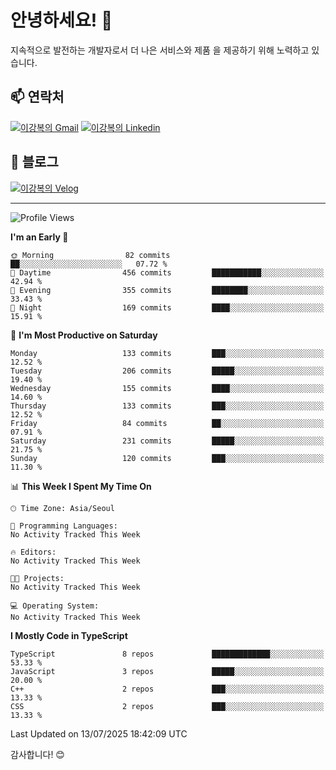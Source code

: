# 안녕하세요! 👋

지속적으로 발전하는 개발자로서 더 나은 서비스와 제품
을 제공하기 위해 노력하고 있습니다.

## 📫 연락처
[![이강복의 Gmail](https://img.shields.io/badge/Gmail-D14836?style=for-the-badge&logo=gmail&logoColor=white)](mailto:pmmm114@gmail.com)
[![이강복의 Linkedin](https://img.shields.io/badge/LinkedIn-0077B5?style=for-the-badge&logo=linkedin&logoColor=white)](https://www.linkedin.com/in/lkb0297)

## 📝 블로그
[![이강복의 Velog](https://img.shields.io/badge/Velog-ffffff?style=for-the-badge&logo=velog)](https://velog.io/@pmmm114/posts)

---
<!--START_SECTION:waka-->
![Profile Views](http://img.shields.io/badge/Profile%20Views-0-blue)

**I'm an Early 🐤** 

```text
🌞 Morning                82 commits          ██░░░░░░░░░░░░░░░░░░░░░░░   07.72 % 
🌆 Daytime                456 commits         ███████████░░░░░░░░░░░░░░   42.94 % 
🌃 Evening                355 commits         ████████░░░░░░░░░░░░░░░░░   33.43 % 
🌙 Night                  169 commits         ████░░░░░░░░░░░░░░░░░░░░░   15.91 % 
```
📅 **I'm Most Productive on Saturday** 

```text
Monday                   133 commits         ███░░░░░░░░░░░░░░░░░░░░░░   12.52 % 
Tuesday                  206 commits         █████░░░░░░░░░░░░░░░░░░░░   19.40 % 
Wednesday                155 commits         ████░░░░░░░░░░░░░░░░░░░░░   14.60 % 
Thursday                 133 commits         ███░░░░░░░░░░░░░░░░░░░░░░   12.52 % 
Friday                   84 commits          ██░░░░░░░░░░░░░░░░░░░░░░░   07.91 % 
Saturday                 231 commits         █████░░░░░░░░░░░░░░░░░░░░   21.75 % 
Sunday                   120 commits         ███░░░░░░░░░░░░░░░░░░░░░░   11.30 % 
```


📊 **This Week I Spent My Time On** 

```text
🕑︎ Time Zone: Asia/Seoul

💬 Programming Languages: 
No Activity Tracked This Week

🔥 Editors: 
No Activity Tracked This Week

🐱‍💻 Projects: 
No Activity Tracked This Week

💻 Operating System: 
No Activity Tracked This Week
```

**I Mostly Code in TypeScript** 

```text
TypeScript               8 repos             █████████████░░░░░░░░░░░░   53.33 % 
JavaScript               3 repos             █████░░░░░░░░░░░░░░░░░░░░   20.00 % 
C++                      2 repos             ███░░░░░░░░░░░░░░░░░░░░░░   13.33 % 
CSS                      2 repos             ███░░░░░░░░░░░░░░░░░░░░░░   13.33 % 
```




 Last Updated on 13/07/2025 18:42:09 UTC
<!--END_SECTION:waka-->

감사합니다! 😊
